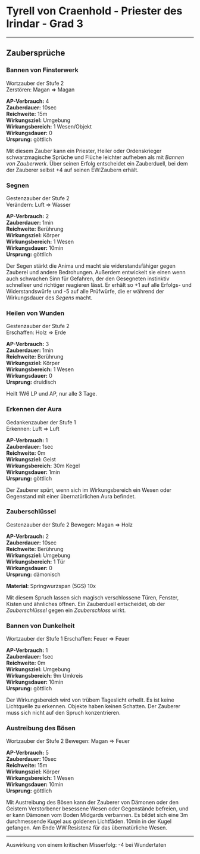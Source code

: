 # Tyrell von Craenhold - Priester des Irindar - Grad 3

---

## Zaubersprüche

### Bannen von Finsterwerk

Wortzauber der Stufe 2  
Zerstören: Magan => Magan

**AP-Verbrauch:** 4  
**Zauberdauer:** 10sec  
**Reichweite:** 15m  
**Wirkungsziel:** Umgebung  
**Wirkungsbereich:** 1 Wesen/Objekt  
**Wirkungsdauer:** 0  
**Ursprung:** göttlich

Mit diesem Zauber kann ein Priester, Heiler oder Ordenskrieger schwarzmagische Sprüche und Flüche leichter aufheben als mit _Bannen von Zauberwerk_. Über seinen Erfolg entscheidet ein Zauberduell, bei dem der Zauberer selbst +4 auf seinen EW:Zaubern erhält.

### Segnen

Gestenzauber der Stufe 2  
Verändern: Luft => Wasser

**AP-Verbrauch:** 2  
**Zauberdauer:** 1min  
**Reichweite:** Berührung  
**Wirkungsziel:** Körper  
**Wirkungsbereich:** 1 Wesen  
**Wirkungsdauer:** 10min  
**Ursprung:** göttlich

Der Segen stärkt die Anima und macht sie widerstandsfähiger gegen Zauberei und andere Bedrohungen. Außerdem entwickelt sie einen wenn auch schwachen Sinn für Gefahren, der den Gesegneten instinktiv schnelleer und richtiger reagieren lässt. Er erhält so +1 auf alle Erfolgs- und Widerstandswürfe und -5 auf alle Prüfwürfe, die er während der Wirkungsdauer des _Segens_ macht.

### Heilen von Wunden

Gestenzauber der Stufe 2  
Erschaffen: Holz => Erde

**AP-Verbrauch:** 3  
**Zauberdauer:** 1min  
**Reichweite:** Berührung  
**Wirkungsziel:** Körper  
**Wirkungsbereich:** 1 Wesen  
**Wirkungsdauer:** 0  
**Ursprung:** druidisch

Heilt 1W6 LP und AP, nur alle 3 Tage.

### Erkennen der Aura

Gedankenzauber der Stufe 1  
Erkennen: Luft => Luft

**AP-Verbrauch:** 1  
**Zauberdauer:** 1sec  
**Reichweite:** 0m  
**Wirkungsziel:** Geist  
**Wirkungsbereich:** 30m Kegel  
**Wirkungsdauer:** 1min  
**Ursprung:** göttlich

Der Zauberer spürt, wenn sich im Wirkungsbereich ein Wesen oder Gegenstand mit einer übernatürlichen Aura befindet.

### Zauberschlüssel

Gestenzauber der Stufe 2
Bewegen: Magan => Holz

**AP-Verbrauch:** 2  
**Zauberdauer:** 10sec  
**Reichweite:** Berührung  
**Wirkungsziel:** Umgebung  
**Wirkungsbereich:** 1 Tür  
**Wirkungsdauer:** 0  
**Ursprung:** dämonisch

**Material:** Springwurzspan (5GS) 10x

Mit diesem Spruch lassen sich magisch verschlossene Türen, Fenster, Kisten und ähnliches öffnen. Ein Zauberduell entscheidet, ob der _Zauberschlüssel_ gegen ein _Zauberschloss_ wirkt.

### Bannen von Dunkelheit

Wortzauber der Stufe 1
Erschaffen: Feuer => Feuer

**AP-Verbrauch:** 1  
**Zauberdauer:** 1sec  
**Reichweite:** 0m  
**Wirkungsziel:** Umgebung  
**Wirkungsbereich:** 9m Umkreis  
**Wirkungsdauer:** 10min  
**Ursprung:** göttlich

Der Wirkungsbereich wird von trübem Tageslicht erhellt. Es ist keine Lichtquelle zu erkennen. Objekte haben keinen Schatten. Der Zauberer muss sich nicht auf den Spruch konzentrieren.

### Austreibung des Bösen

Wortzauber der Stufe 2
Bewegen: Magan => Feuer

**AP-Verbrauch:** 5  
**Zauberdauer:** 10sec  
**Reichweite:** 15m  
**Wirkungsziel:** Körper  
**Wirkungsbereich:** 1 Wesen  
**Wirkungsdauer:** 10min  
**Ursprung:** göttlich

Mit Austreibung des Bösen kann der Zauberer von Dämonen oder den Geistern Verstorbener besessene Wesen oder Gegenstände befreien, und er kann Dämonen vom Boden Midgards verbannen.
Es bildet sich eine 3m durchmessende Kugel aus goldenen Lichtfäden. 10min in der Kugel gefangen. Am Ende WW:Resistenz für das übernatürliche Wesen.

---

Auswirkung von einem kritischen Misserfolg: -4 bei Wundertaten
